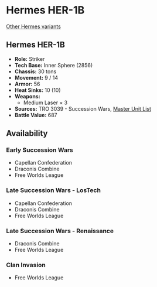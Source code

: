 # Hermes HER-1B

[Other Hermes variants](../hermes.md)

## Hermes HER-1B
- **Role:** Striker
- **Tech Base:** Inner Sphere (2856)
- **Chassis:** 30 tons
- **Movement:** 9 / 14
- **Armor:** 56
- **Heat Sinks:** 10 (10)
- **Weapons:**
  - Medium Laser × 3
- **Sources:** TRO 3039 - Succession Wars, [Master Unit List](http://masterunitlist.info/Unit/Details/1486/hermes-her-1b)
- **Battle Value:** 687

## Availability

### Early Succession Wars
- Capellan Confederation
- Draconis Combine
- Free Worlds League

### Late Succession Wars - LosTech
- Capellan Confederation
- Draconis Combine
- Free Worlds League

### Late Succession Wars - Renaissance
- Draconis Combine
- Free Worlds League

### Clan Invasion
- Free Worlds League

